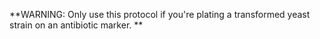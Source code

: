**WARNING: Only use this protocol if you're plating a transformed yeast strain on an antibiotic marker. **